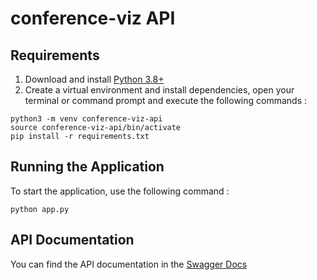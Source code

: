 # conference-viz API

## Requirements

1. Download and install [Python 3.8+](https://www.python.org/downloads/)
2. Create a virtual environment and install dependencies, open your terminal or command prompt and execute the following commands :

```
python3 -m venv conference-viz-api
source conference-viz-api/bin/activate
pip install -r requirements.txt
```

## Running the Application

To start the application, use the following command :

`python app.py`

## API Documentation

You can find the API documentation in the [Swagger Docs](swagger.yaml)
